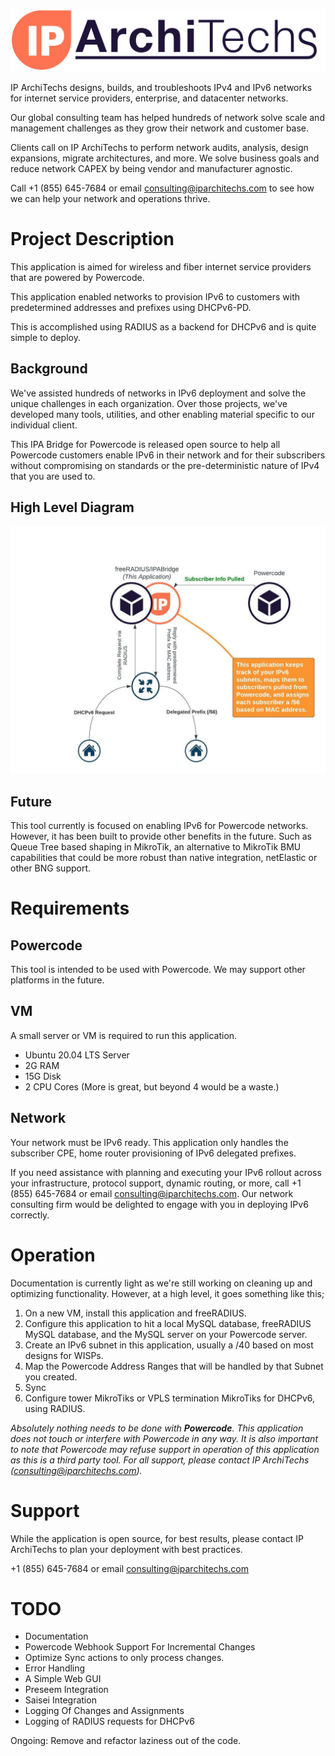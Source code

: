 ![IP ArchiTechs Logo](docs/images/IPA-2020-Full-Filled.svg)

IP ArchiTechs designs, builds, and troubleshoots IPv4 and IPv6 networks for internet service providers, enterprise, and datacenter networks.

Our global consulting team has helped hundreds of network solve scale and management challenges as they grow their network and customer base.

Clients call on IP ArchiTechs to perform network audits, analysis, design expansions, migrate architectures, and more.  We solve business goals and reduce network CAPEX by being vendor and manufacturer agnostic.

Call +1 (855) 645-7684 or email consulting@iparchitechs.com to see how we can help your network and operations thrive.

# Project Description
This application is aimed for wireless and fiber internet service providers that are powered by Powercode.

This application enabled networks to provision IPv6 to customers with predetermined addresses and prefixes using DHCPv6-PD.

This is accomplished using RADIUS as a backend for DHCPv6 and is quite simple to deploy.

## Background
We've assisted hundreds of networks in IPv6 deployment and solve the unique challenges in each organization.  Over those projects, we've developed many tools, utilities, and other enabling material specific to our individual client.

This IPA Bridge for Powercode is released open source to help all Powercode customers enable IPv6 in their network and for their subscribers without compromising on standards or the pre-deterministic nature of IPv4 that you are used to.

## High Level Diagram
![High Level Diagram](docs/images/High-Level-Diagram.jpeg)

## Future
This tool currently is focused on enabling IPv6 for Powercode networks.  However, it has been built to provide other benefits in the future.  Such as Queue Tree based shaping in MikroTik, an alternative to MikroTik BMU capabilities that could be more robust than native integration, netElastic or other BNG support.

# Requirements

## Powercode
This tool is intended to be used with Powercode.  We may support other platforms in the future.

## VM
A small server or VM is required to run this application.

- Ubuntu 20.04 LTS Server
- 2G RAM
- 15G Disk
- 2 CPU Cores (More is great, but beyond 4 would be a waste.)

## Network
Your network must be IPv6 ready.  This application only handles the subscriber CPE, home router provisioning of IPv6 delegated prefixes.

If you need assistance with planning and executing your IPv6 rollout across your infrastructure, protocol support, dynamic routing, or more, call +1 (855) 645-7684 or email consulting@iparchitechs.com.  Our network consulting firm would be delighted to engage with you in deploying IPv6 correctly.

# Operation
Documentation is currently light as we're still working on cleaning up and optimizing functionality.  However, at a high level, it goes something like this;
1. On a new VM, install this application and freeRADIUS.
2. Configure this application to hit a local MySQL database, freeRADIUS MySQL database, and the MySQL server on your Powercode server.
3. Create an IPv6 subnet in this application, usually a /40 based on most designs for WISPs.
4. Map the Powercode Address Ranges that will be handled by that Subnet you created.
5. Sync
6. Configure tower MikroTiks or VPLS termination MikroTiks for DHCPv6, using RADIUS.

*Absolutely nothing needs to be done with **Powercode**.  This application does not touch or interfere with Powercode in any way.  It is also important to note that Powercode may refuse support in operation of this application as this is a third party tool.  For all support, please contact IP ArchiTechs (consulting@iparchitechs.com).*

# Support
While the application is open source, for best results, please contact IP ArchiTechs to plan your deployment with best practices.

+1 (855) 645-7684 or email consulting@iparchitechs.com

# TODO
- Documentation
- Powercode Webhook Support For Incremental Changes
- Optimize Sync actions to only process changes.
- Error Handling
- A Simple Web GUI
- Preseem Integration
- Saisei Integration
- Logging Of Changes and Assignments
- Logging of RADIUS requests for DHCPv6

Ongoing: Remove and refactor laziness out of the code.
